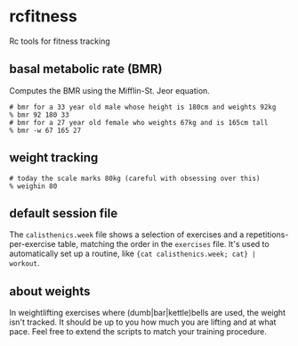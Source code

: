 # rcfitness

Rc tools for fitness tracking

## basal metabolic rate (BMR)

Computes the BMR using the Mifflin-St. Jeor equation.

	# bmr for a 33 year old male whose height is 180cm and weights 92kg
	% bmr 92 180 33
	# bmr for a 27 year old female who weights 67kg and is 165cm tall
	% bmr -w 67 165 27

## weight tracking

	# today the scale marks 80kg (careful with obsessing over this)
	% weighin 80

## default session file

The `calisthenics.week` file shows a selection of exercises and a
repetitions-per-exercise table, matching the order in the `exercises`
file.  It's used to automatically set up a routine, like `{cat calisthenics.week; cat} | workout`.

## about weights

In weightlifting exercises where (dumb|bar|kettle)bells are used, the
weight isn't tracked.  It should be up to you how much you are lifting
and at what pace.  Feel free to extend the scripts to match your
training procedure.
